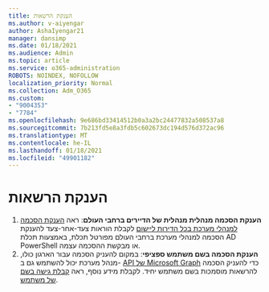 ```yaml
---
title: הענקת הרשאות
ms.author: v-aiyengar
author: AshaIyengar21
manager: dansimp
ms.date: 01/18/2021
ms.audience: Admin
ms.topic: article
ms.service: o365-administration
ROBOTS: NOINDEX, NOFOLLOW
localization_priority: Normal
ms.collection: Adm_O365
ms.custom:
- "9004353"
- "7784"
ms.openlocfilehash: 9e686bd33414512b0a3a2bc24477832a508537a8
ms.sourcegitcommit: 7b213fd5e8a3fdb5c602673dc194d576d372ac96
ms.translationtype: MT
ms.contentlocale: he-IL
ms.lasthandoff: 01/18/2021
ms.locfileid: "49901182"
---
```

# <a name="grant-permissions"></a>הענקת הרשאות

1. **הענקת הסכמה מנהלית מנהלית של הדיירים ברחבי העולם**: ראה [הענקת הסכמה למנהלי מערכת בכל הדירות ליישום](https://docs.microsoft.com/azure/active-directory/manage-apps/grant-admin-consent) לקבלת הוראות צעד-אחר-צעד להענקת הסכמה למנהלי מערכת ברחבי העולם מפורטל תכלת, באמצעות תכלת AD PowerShell או מבקשת ההסכמה עצמה.
1. **הענקת הסכמה בשם משתמש ספציפי**: במקום להעניק הסכמה עבור הארגון כולו, מנהל מערכת יכול להשתמש גם ב- [API של Microsoft Graph](https://docs.microsoft.com/graph/use-the-api) כדי להעניק הסכמה להרשאות מוסמכות בשם משתמש יחיד. לקבלת מידע נוסף, ראה [קבלת גישה בשם של משתמש](https://docs.microsoft.com/graph/auth-v2-user).